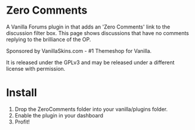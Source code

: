 Zero Comments
============
A Vanilla Forums plugin in that adds an 'Zero Comments' link to the discussion
filter box. This page shows discussions that have no comments replying to the
brilliance of the OP.

Sponsored by VanillaSkins.com - #1 Themeshop for Vanilla.

It is released under the GPLv3 and may be released under a different license with permission.

Install
=======
1.	Drop the ZeroComments folder into your vanilla/plugins folder.
2.	Enable the plugin in your dashboard
3.	Profit!